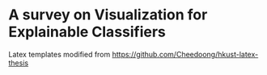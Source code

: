 # A survey on Visualization for Explainable Classifiers

Latex templates modified from https://github.com/Cheedoong/hkust-latex-thesis

